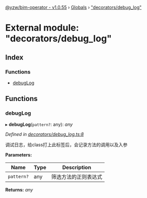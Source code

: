 [@yzw/bim-operator - v1.0.55](../README.md) › [Globals](../globals.md) › ["decorators/debug_log"](_decorators_debug_log_.md)

# External module: "decorators/debug_log"

## Index

### Functions

* [debugLog](_decorators_debug_log_.md#debuglog)

## Functions

###  debugLog

▸ **debugLog**(`pattern?`: any): *any*

*Defined in [decorators/debug_log.ts:8](https://github.com/youkaisteve/bim-operator/blob/20b4753/src/decorators/debug_log.ts#L8)*

调试日志，给class打上此标签后，会记录方法的调用以及入参

**Parameters:**

Name | Type | Description |
------ | ------ | ------ |
`pattern?` | any | 筛选方法的正则表达式  |

**Returns:** *any*
